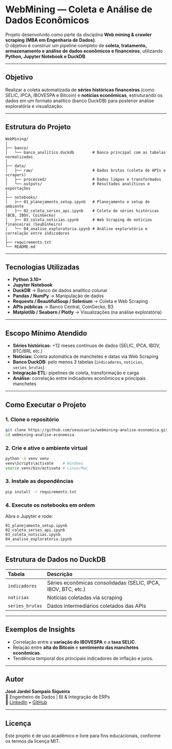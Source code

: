 # WebMining — Coleta e Análise de Dados Econômicos

Projeto desenvolvido como parte da disciplina **Web mining & crawler scraping (MBA em Engenharia de Dados)**.  
O objetivo é construir um pipeline completo de **coleta, tratamento, armazenamento e análise de dados econômicos e financeiros**, utilizando **Python, Jupyter Notebook e DuckDB**.

---

## Objetivo

Realizar a coleta automatizada de **séries históricas financeiras** (como SELIC, IPCA, IBOVESPA e Bitcoin) e **notícias econômicas**, estruturando os dados em um formato analítico (banco DuckDB) para posterior análise exploratória e visualização.

---

## Estrutura do Projeto

```
WebMining/
│
├── banco/
│   └── banco_analitico.duckdb        # Banco principal com as tabelas normalizadas
│
├── data/
│   ├── raw/                          # Dados brutos (coleta de APIs e scrapers)
│   ├── processed/                    # Dados limpos e transformados
│   └── outputs/                      # Resultados analíticos e exportações
│
├── notebooks/
│   ├── 01_planejamento_setup.ipynb   # Planejamento e setup do ambiente
│   ├── 02_coleta_series_api.ipynb    # Coleta de séries históricas (BCB, IBOV, CoinGecko)
│   ├── 03_coleta_noticias.ipynb      # Web Scraping de notícias financeiras (SeuDinheiro)
│   └── 04_analise_exploratoria.ipynb # Análise exploratória e correlação entre indicadores
│
├── requirements.txt
└── README.md
```

---

## Tecnologias Utilizadas

- **Python 3.10+**
- **Jupyter Notebook**
- **DuckDB** → Banco de dados analítico colunar  
- **Pandas / NumPy** → Manipulação de dados  
- **Requests / BeautifulSoup / Selenium** → Coleta e Web Scraping  
- **APIs públicas** → Banco Central, CoinGecko, B3  
- **Matplotlib / Seaborn / Plotly** → Visualizações (na análise exploratória)

---

## Escopo Mínimo Atendido

- **Séries históricas:** +12 meses contínuos de dados (SELIC, IPCA, IBOV, BTC/BRL etc.)  
- **Notícias:** Coleta automática de manchetes e datas via Web Scraping  
- **Banco DuckDB:** pelo menos 3 tabelas (`indicadores`, `noticias`, `series_brutas`)  
- **Integração ETL:** pipelines de coleta, transformação e carga  
- **Análise:** correlação entre indicadores econômicos e principais manchetes

---

## Como Executar o Projeto

### 1️. Clone o repositório
```bash
git clone https://github.com/seuusuario/webmining-analise-economica.git
cd webmining-analise-economica
```

### 2️. Crie e ative o ambiente virtual
```bash
python -m venv venv
venv\Scripts\activate    # Windows
source venv/bin/activate # Linux/Mac
```

### 3️. Instale as dependências
```bash
pip install -r requirements.txt
```

### 4️. Execute os notebooks em ordem
Abra o Jupyter e rode:
```
01_planejamento_setup.ipynb
02_coleta_series_api.ipynb
03_coleta_noticias.ipynb
04_analise_exploratoria.ipynb
```

---

## Estrutura de Dados no DuckDB

| Tabela | Descrição |
|:--------|:-----------|
| `indicadores` | Séries econômicas consolidadas (SELIC, IPCA, IBOV, BTC, etc.) |
| `noticias` | Notícias coletadas via scraping |
| `series_brutas` | Dados intermediários coletados das APIs |

---

## Exemplos de Insights

- Correlação entre a **variação do IBOVESPA** e a **taxa SELIC**.  
- Relação entre **alta do Bitcoin** e **sentimento das manchetes econômicas**.  
- Tendência temporal dos principais indicadores de inflação e juros.

---

## Autor

**José Jardel Sampaio Siqueira**  
💼 Engenheiro de Dados | BI & Integração de ERPs  
🔗 [LinkedIn](https://www.linkedin.com/in/jardelsampaio) • [GitHub](https://github.com/seuusuario)

---

## Licença

Este projeto é de uso acadêmico e livre para fins educacionais, conforme os termos da licença MIT.
